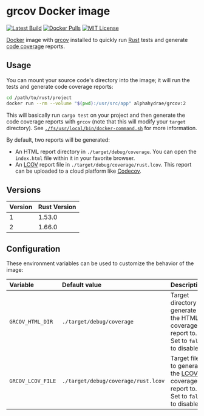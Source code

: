 # grcov Docker image

[![Latest Build](https://github.com/AlphaHydrae/grcov/actions/workflows/latest-build.yml/badge.svg)](https://github.com/AlphaHydrae/grcov/actions/workflows/latest-build.yml)
[![Docker Pulls](https://img.shields.io/docker/pulls/alphahydrae/grcov.svg)](https://hub.docker.com/repository/docker/alphahydrae/grcov)
[![MIT License](https://img.shields.io/static/v1?label=license&message=MIT&color=informational)](https://opensource.org/licenses/MIT)

[Docker][docker] image with [grcov][grcov] installed to quickly run [Rust][rust]
tests and generate [code coverage][code-coverage] reports.

## Usage

You can mount your source code's directory into the image; it will run the tests
and generate code coverage reports:

```bash
cd /path/to/rust/project
docker run --rm --volume "$(pwd):/usr/src/app" alphahydrae/grcov:2
```

This will basically run `cargo test` on your project and then generate the code
coverage reports with `grcov` (note that this will modify your `target`
directory). See
[`./fs/usr/local/bin/docker-command.sh`](./fs/usr/local/bin/docker-command.sh)
for more information.

By default, two reports will be generated:

* An HTML report directory in `./target/debug/coverage`. You can open the
  `index.html` file within it in your favorite browser.
* An [LCOV][lcov] report file in `./target/debug/coverage/rust.lcov`. This
  report can be uploaded to a cloud platform like [Codecov][codecov].

## Versions

| Version | Rust Version |
| :------ | :----------- |
| 1       | 1.53.0       |
| 2       | 1.66.0       |

## Configuration

These environment variables can be used to customize the behavior of the image:

| Variable          | Default value                       | Description                                                                             |
| :---------------- | :---------------------------------- | :-------------------------------------------------------------------------------------- |
| `GRCOV_HTML_DIR`  | `./target/debug/coverage`           | Target directory to generate the HTML coverage report to. Set to `false` to disable.    |
| `GRCOV_LCOV_FILE` | `./target/debug/coverage/rust.lcov` | Target file to generate the [LCOV][lcov] coverage report to. Set to `false` to disable. |

[code-coverage]: https://en.wikipedia.org/wiki/Code_coverage
[codecov]: https://codecov.io
[docker]: https://www.docker.com
[grcov]: https://github.com/mozilla/grcov
[lcov]: http://ltp.sourceforge.net/coverage/lcov.php
[rust]: https://www.rust-lang.org
